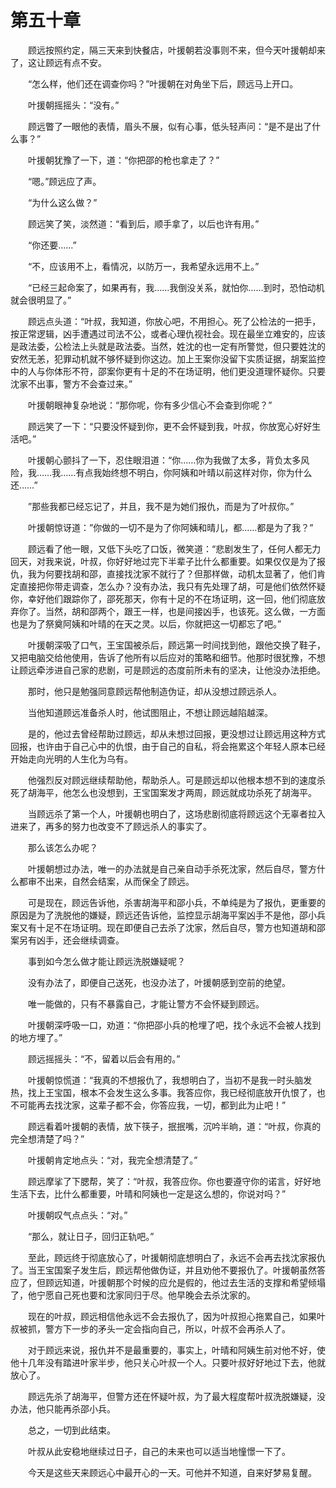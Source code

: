 #	第五十章

　　顾远按照约定，隔三天来到快餐店，叶援朝若没事则不来，但今天叶援朝却来了，这让顾远有点不安。

　　“怎么样，他们还在调查你吗？”叶援朝在对角坐下后，顾远马上开口。

　　叶援朝摇摇头：“没有。”

　　顾远瞥了一眼他的表情，眉头不展，似有心事，低头轻声问：“是不是出了什么事？”

　　叶援朝犹豫了一下，道：“你把邵的枪也拿走了？”

　　“嗯。”顾远应了声。

　　“为什么这么做？”

　　顾远笑了笑，淡然道：“看到后，顺手拿了，以后也许有用。”

　　“你还要……”

　　“不，应该用不上，看情况，以防万一，我希望永远用不上。”

　　“已经三起命案了，如果再有，我……我倒没关系，就怕你……到时，恐怕动机就会很明显了。”

　　顾远点头道：“叶叔，我知道，你放心吧，不用担心。死了公检法的一把手，按正常逻辑，凶手遭遇过司法不公，或者心理仇视社会。现在最坐立难安的，应该是政法委，公检法上头就是政法委。当然，姓沈的也一定有所警觉，但只要姓沈的安然无恙，犯罪动机就不够怀疑到你这边。加上王案你没留下实质证据，胡案监控中的人与你体形不符，邵案你更有十足的不在场证明，他们更没道理怀疑你。只要沈家不出事，警方不会查过来。”

　　叶援朝眼神复杂地说：“那你呢，你有多少信心不会查到你呢？”

　　顾远笑了一下：“只要没怀疑到你，更不会怀疑到我，叶叔，你放宽心好好生活吧。”

　　叶援朝心颤抖了一下，忍住眼泪道：“你……你为我做了太多，背负太多风险，我……我……有点我始终想不明白，你阿姨和叶晴以前这样对你，你为什么还……”

　　”那些我都已经忘记了，并且，我不是为她们报仇，而是为了叶叔你。”

　　叶援朝惊讶道：”你做的一切不是为了你阿姨和晴儿，都……都是为了我？”

　　顾远看了他一眼，又低下头吃了口饭，微笑道：“悲剧发生了，任何人都无力回天，对我来说，叶叔，你好好地过完下半辈子比什么都重要。如果仅仅是为了报仇，我为何要找胡和邵，直接找沈家不就行了？但那样做，动机太显著了，他们肯定直接把你带走调查，怎么办？没有办法，我只有先处理了胡，可是他们依然怀疑你，幸好他们跟踪你了，邵死那天，你有十足的不在场证明，这一回，他们彻底放弃你了。当然，胡和邵两个，跟王一样，也是间接凶手，也该死。这么做，一方面也是为了祭奠阿姨和叶晴的在天之灵。以后，你就把这一切都忘了吧。”

　　叶援朝深吸了口气，王宝国被杀后，顾远第一时间找到他，跟他交换了鞋子，又把电脑交给他使用，告诉了他所有以后应对的策略和细节。他那时很犹豫，不想让顾远牵涉进自己家的悲剧，可是顾远的态度前所未有的坚决，让他没办法拒绝。

　　那时，他只是勉强同意顾远帮他制造伪证，却从没想过顾远杀人。

　　当他知道顾远准备杀人时，他试图阻止，不想让顾远越陷越深。

　　是的，他过去曾经帮助过顾远，却从未想过回报，更没想过让顾远用这种方式回报，也许由于自己心中的仇恨，由于自己的自私，将会拖累这个年轻人原本已经开始走向光明的人生化为乌有。

　　他强烈反对顾远继续帮助他，帮助杀人。可是顾远却以他根本想不到的速度杀死了胡海平，他怎么也没想到，王宝国案发才两周，顾远就成功杀死了胡海平。

　　当顾远杀了第一个人，叶援朝也明白了，这场悲剧彻底将顾远这个无辜者拉入进来了，再多的努力也改变不了顾远杀人的事实了。

　　那么该怎么办呢？

　　叶援朝想过办法，唯一的办法就是自己亲自动手杀死沈家，然后自尽，警方什么都审不出来，自然会结案，从而保全了顾远。

　　可是现在，顾远告诉他，杀害胡海平和邵小兵，不单纯是为了报仇，更重要的原因是为了洗脱他的嫌疑，顾远还告诉他，监控显示胡海平案凶手不是他，邵小兵案又有十足不在场证明。现在即便自己去杀了沈家，然后自尽，警方也知道胡和邵案另有凶手，还会继续调查。

　　事到如今怎么做才能让顾远洗脱嫌疑呢？

　　没有办法了，即便自己送死，也没办法了，叶援朝感到空前的绝望。

　　唯一能做的，只有不暴露自己，才能让警方不会怀疑到顾远。

　　叶援朝深呼吸一口，劝道：“你把邵小兵的枪埋了吧，找个永远不会被人找到的地方埋了。”

　　顾远摇摇头：“不，留着以后会有用的。”

　　叶援朝惊慌道：“我真的不想报仇了，我想明白了，当初不是我一时头脑发热，找上王宝国，根本不会发生这么多事。我答应你，我已经彻底放开仇恨了，也不可能再去找沈家，这辈子都不会，你答应我，一切，都到此为止吧！”

　　顾远看着叶援朝的表情，放下筷子，抿抿嘴，沉吟半晌，道：“叶叔，你真的完全想清楚了吗？”

　　叶援朝肯定地点头：“对，我完全想清楚了。”

　　顾远摩挲了下腮帮，笑了：“叶叔，我答应你。你也要遵守你的诺言，好好地生活下去，比什么都重要，叶晴和阿姨也一定是这么想的，你说对吗？”

　　叶援朝叹气点点头：“对。”

　　“那么，就让日子，回归正轨吧。”

　　至此，顾远终于彻底放心了，叶援朝彻底想明白了，永远不会再去找沈家报仇了。当王宝国案子发生后，顾远帮他做伪证，并且劝他不要报仇了。叶援朝虽然答应了，但顾远知道，叶援朝那个时候的应允是假的，他过去生活的支撑和希望倾塌了，他宁愿自己死也要和沈家同归于尽。他早晚会去杀沈家的。

　　现在的叶叔，顾远相信他永远不会去报仇了，因为叶叔担心拖累自己，如果叶叔被抓，警方下一步的矛头一定会指向自己，所以，叶叔不会再杀人了。

　　对于顾远来说，报仇并不是最重要的，事实上，叶晴和阿姨生前对他不好，使他十几年没有踏进叶家半步，他只关心叶叔一个人。只要叶叔好好地过下去，他就放心了。

　　顾远先杀了胡海平，但警方还在怀疑叶叔，为了最大程度帮叶叔洗脱嫌疑，没办法，他只能再杀邵小兵。

　　总之，一切到此结束。

　　叶叔从此安稳地继续过日子，自己的未来也可以适当地憧憬一下了。

　　今天是这些天来顾远心中最开心的一天。可他并不知道，自来好梦易复醒。
